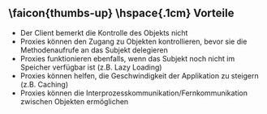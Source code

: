 ## \faicon{thumbs-up} \hspace{.1cm} Vorteile
* Der Client bemerkt die Kontrolle des Objekts nicht
* Proxies können den Zugang zu Objekten kontrollieren, bevor sie die Methodenaufrufe an das Subjekt delegieren
* Proxies funktionieren ebenfalls, wenn das Subjekt noch nicht im Speicher verfügbar ist (z.B. Lazy Loading)
* Proxies können helfen, die Geschwindigkeit der Applikation zu steigern (z.B. Caching)
* Proxies können die Interprozesskommunikation/Fernkommunikation zwischen Objekten ermöglichen